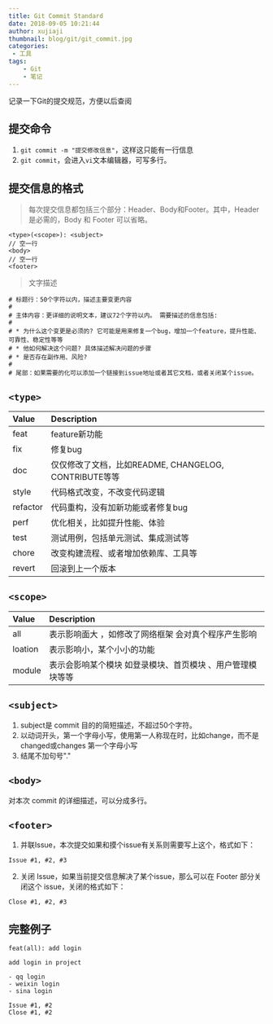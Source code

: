 ```yaml
---
title: Git Commit Standard
date: 2018-09-05 10:21:44
author: xujiaji
thumbnail: blog/git/git_commit.jpg
categories:
 - 工具
tags:
    - Git
    - 笔记
---
```


记录一下Git的提交规范，方便以后查阅

<!-- more -->

## 提交命令
1. `git commit -m "提交修改信息"`，这样这只能有一行信息
2. `git commit`，会进入`vi`文本编辑器，可写多行。

## 提交信息的格式
> 每次提交信息都包括三个部分：Header、Body和Footer。其中，Header 是必需的，Body 和 Footer 可以省略。

```
<type>(<scope>): <subject>
// 空一行
<body>
// 空一行
<footer>
```

> 文字描述

```
# 标题行：50个字符以内，描述主要变更内容
#
# 主体内容：更详细的说明文本，建议72个字符以内。 需要描述的信息包括:
#
# * 为什么这个变更是必须的? 它可能是用来修复一个bug，增加一个feature，提升性能、可靠性、稳定性等等
# * 他如何解决这个问题? 具体描述解决问题的步骤
# * 是否存在副作用、风险?
#
# 尾部：如果需要的化可以添加一个链接到issue地址或者其它文档，或者关闭某个issue。
```


## `<type>`
|Value|Description|
|:-|:-|
|feat|feature新功能|
|fix|修复bug|
|doc|仅仅修改了文档，比如README, CHANGELOG, CONTRIBUTE等等|
|style|代码格式改变，不改变代码逻辑|
|refactor|代码重构，没有加新功能或者修复bug|
|perf|优化相关，比如提升性能、体验|
|test|测试用例，包括单元测试、集成测试等|
|chore|改变构建流程、或者增加依赖库、工具等|
|revert|回滚到上一个版本|

## `<scope>`
|Value|Description|
|:-|:-|
|all|表示影响面大 ，如修改了网络框架  会对真个程序产生影响|
|loation|表示影响小，某个小小的功能|
|module|表示会影响某个模块 如登录模块、首页模块 、用户管理模块等等|

## `<subject>`
1. subject是 commit 目的的简短描述，不超过50个字符。
2. 以动词开头，第一个字母小写，使用第一人称现在时，比如change，而不是changed或changes
第一个字母小写
3. 结尾不加句号"."

## `<body>`
对本次 commit 的详细描述，可以分成多行。

## `<footer>`
1. 并联Issue，本次提交如果和摸个issue有关系则需要写上这个，格式如下：
```
Issue #1, #2, #3
```
2. 关闭 Issue，如果当前提交信息解决了某个issue，那么可以在 Footer 部分关闭这个 issue，关闭的格式如下：
```
Close #1, #2, #3
```

## 完整例子
```
feat(all): add login

add login in project

- qq login
- weixin login
- sina login

Issue #1, #2
Close #1, #2
```
